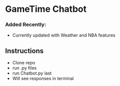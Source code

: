 # GameTime Chatbot

### Added Recently:
- Currently updated with Weather and NBA features

## Instructions
- Clone repo
- run .py files
- run Chatbot.py last
- Will see responses in terminal
